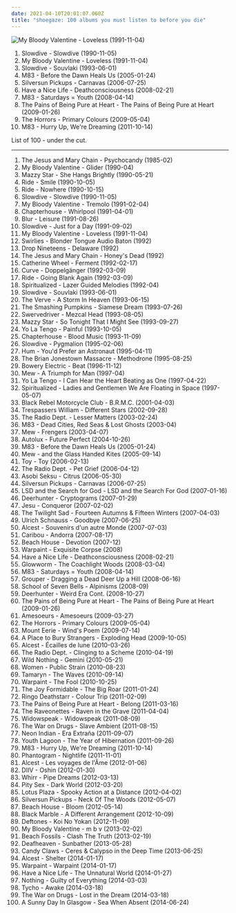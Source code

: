 ```yaml
---
date: 2021-04-10T20:01:07.060Z
title: "shoegaze: 100 albums you must listen to before you die"
---
```

![My Bloody Valentine - Loveless (1991-11-04)](http://coverartarchive.org/release/4c2c07b9-792e-430a-902b-c4d8784d0bce/2487345870-500.jpg "My Bloody Valentine - Loveless (1991-11-04)")
<ol class="albums">
<li data-cover="http://coverartarchive.org/release/915cb221-2355-4e0d-aaa9-27796abceb10/16412549193-500.jpg" data-tags="shoegaze" role="button">Slowdive - Slowdive (1990-11-05)</li>
<li data-cover="http://coverartarchive.org/release/4c2c07b9-792e-430a-902b-c4d8784d0bce/2487345870-500.jpg" data-tags="shoegaze" role="button">My Bloody Valentine - Loveless (1991-11-04)</li>
<li data-cover="https://img.discogs.com/Fid09w9PQ1VknaBa3Hh6jH41yq0=/fit-in/600x600/filters:strip_icc():format(jpeg):mode_rgb():quality(90)/discogs-images/R-567225-1462718622-5639.jpeg.jpg" data-tags="shoegaze" role="button">Slowdive - Souvlaki (1993-06-01)</li>
<li data-cover="http://coverartarchive.org/release/db85c244-53e7-441c-bab0-52c9c0d27450/1485479058-500.jpg" data-tags="electronic, shoegaze" role="button">M83 - Before the Dawn Heals Us (2005-01-24)</li>
<li data-cover="https://img.discogs.com/CJ5ybWE_YZQ5YPt9B9MfsnffsSk=/fit-in/600x600/filters:strip_icc():format(jpeg):mode_rgb():quality(90)/discogs-images/R-958025-1523171606-6172.jpeg.jpg" data-tags="indie, indie rock, shoegaze" role="button">Silversun Pickups - Carnavas (2006-07-25)</li>
<li data-cover="http://coverartarchive.org/release/1b354727-7edb-4216-b416-67a4a9030fb4/27119269087-500.jpg" data-tags="shoegaze" role="button">Have a Nice Life - Deathconsciousness (2008-02-21)</li>
<li data-cover="http://coverartarchive.org/release/47be05f6-a0c1-4ea9-95d7-692560bc0198/1485656268-500.jpg" data-tags="electronic, shoegaze" role="button">M83 - Saturdays = Youth (2008-04-14)</li>
<li data-cover="http://coverartarchive.org/release/38e2459b-dfe9-4a7b-b116-7c87ae7e5ba7/7203358215-500.jpg" data-tags="shoegaze" role="button">The Pains of Being Pure at Heart - The Pains of Being Pure at Heart (2009-01-26)</li>
<li data-cover="http://coverartarchive.org/release/e5b17ab3-127d-476b-a4be-3d3c9e9d9e9a/24309818135-500.jpg" data-tags="shoegaze, post-punk" role="button">The Horrors - Primary Colours (2009-05-04)</li>
<li data-cover="http://coverartarchive.org/release/0b87ebcf-216b-4255-9c19-93c12861f173/1900040046-500.jpg" data-tags="electronic, dream pop, shoegaze" role="button">M83 - Hurry Up, We're Dreaming (2011-10-14)</li>
</ol>
List of 100 - under the cut.
<!-- more -->

_________________

<ol class="albums">
<li data-cover="https://img.discogs.com/phNcdxvN8GiTl6CaR3Vv5K0dxl0=/fit-in/600x600/filters:strip_icc():format(jpeg):mode_rgb():quality(90)/discogs-images/R-2721984-1298083553.jpeg.jpg" data-tags="post-punk, shoegaze, noise pop" role="button">
The Jesus and Mary Chain - Psychocandy (1985-02)
</li>
<li data-cover="https://img.discogs.com/Ru1Wx6pVagAy8UHzXg-ktbcYyRg=/fit-in/600x600/filters:strip_icc():format(jpeg):mode_rgb():quality(90)/discogs-images/R-84680-1523164126-2096.jpeg.jpg" data-tags="shoegaze" role="button">
My Bloody Valentine - Glider (1990-04)
</li>
<li data-cover="http://coverartarchive.org/release/c74307be-1085-4026-97ab-60b676e367c5/1923128273-500.jpg" data-tags="female vocalists, 90s, dream pop" role="button">
Mazzy Star - She Hangs Brightly (1990-05-21)
</li>
<li data-cover="https://img.discogs.com/zFLhX9Ft003iTfKlbSS1l4-FZ3M=/fit-in/600x538/filters:strip_icc():format(jpeg):mode_rgb():quality(90)/discogs-images/R-3810236-1572703513-4591.jpeg.jpg" data-tags="shoegaze" role="button">
Ride - Smile (1990-10-05)
</li>
<li data-cover="http://coverartarchive.org/release/b20eaf7a-ca77-4dfe-9f28-07f115c8ae11/16788902838-500.jpg" data-tags="shoegaze" role="button">
Ride - Nowhere (1990-10-15)
</li>
<li data-cover="http://coverartarchive.org/release/915cb221-2355-4e0d-aaa9-27796abceb10/16412549193-500.jpg" data-tags="shoegaze" role="button">
Slowdive - Slowdive (1990-11-05)
</li>
<li data-cover="http://coverartarchive.org/release/786ce79d-2423-3e62-acf2-a3bf6122f7a6/3031055925-500.jpg" data-tags="shoegaze" role="button">
My Bloody Valentine - Tremolo (1991-02-04)
</li>
<li data-cover="http://coverartarchive.org/release/66575c09-1350-4db9-9b5a-536ab0e138d2/7941724749-500.jpg" data-tags="shoegaze" role="button">
Chapterhouse - Whirlpool (1991-04-01)
</li>
<li data-cover="http://coverartarchive.org/release/5834ce7b-007f-4e47-84bb-b4b66a6bdabf/4454840771-500.jpg" data-tags="britpop, alternative rock, 90s" role="button">
Blur - Leisure (1991-08-26)
</li>
<li data-cover="http://coverartarchive.org/release/a7db72e2-9f26-3bbb-98b2-bce8a27a7f93/19578776965-500.jpg" data-tags="shoegaze" role="button">
Slowdive - Just for a Day (1991-09-02)
</li>
<li data-cover="http://coverartarchive.org/release/4c2c07b9-792e-430a-902b-c4d8784d0bce/2487345870-500.jpg" data-tags="shoegaze" role="button">
My Bloody Valentine - Loveless (1991-11-04)
</li>
<li data-cover="https://img.discogs.com/yC7cMBlJDQqE28yvR-4e8loOk-s=/fit-in/598x596/filters:strip_icc():format(jpeg):mode_rgb():quality(90)/discogs-images/R-554596-1259364363.jpeg.jpg" data-tags="shoegaze" role="button">
Swirlies - Blonder Tongue Audio Baton (1992)
</li>
<li data-cover="http://coverartarchive.org/release/982d838e-2753-3964-8730-2219cb347560/11491218525-500.jpg" data-tags="shoegaze" role="button">
Drop Nineteens - Delaware (1992)
</li>
<li data-cover="https://img.discogs.com/UMBJGIOlHKIlyuDcv3xQGsGIxKA=/fit-in/600x583/filters:strip_icc():format(jpeg):mode_rgb():quality(90)/discogs-images/R-15177157-1587702788-9526.jpeg.jpg" data-tags="shoegaze, alternative rock" role="button">
The Jesus and Mary Chain - Honey's Dead (1992)
</li>
<li data-cover="https://img.discogs.com/M1Zr5Y7ZSSxPS5J2n-0WT2fe-q4=/fit-in/600x600/filters:strip_icc():format(jpeg):mode_rgb():quality(90)/discogs-images/R-394347-1523143208-9333.jpeg.jpg" data-tags="shoegaze" role="button">
Catherine Wheel - Ferment (1992-02-17)
</li>
<li data-cover="http://coverartarchive.org/release/a5bf0729-51b3-49e3-a831-1da8b4f4e084/25507379555-500.jpg" data-tags="shoegaze" role="button">
Curve - Doppelgänger (1992-03-09)
</li>
<li data-cover="https://img.discogs.com/mDB30nl3QFW7VAN2F3EOHXfD8fM=/fit-in/600x450/filters:strip_icc():format(jpeg):mode_rgb():quality(90)/discogs-images/R-2408075-1413144375-9933.jpeg.jpg" data-tags="shoegaze" role="button">
Ride - Going Blank Again (1992-03-09)
</li>
<li data-cover="http://coverartarchive.org/release/21d0c2f7-cf7d-4c99-80ec-4a13cf098f58/27225076889-500.jpg" data-tags="indie, electronic, rock, 90s" role="button">
Spiritualized - Lazer Guided Melodies (1992-04)
</li>
<li data-cover="https://img.discogs.com/Fid09w9PQ1VknaBa3Hh6jH41yq0=/fit-in/600x600/filters:strip_icc():format(jpeg):mode_rgb():quality(90)/discogs-images/R-567225-1462718622-5639.jpeg.jpg" data-tags="shoegaze" role="button">
Slowdive - Souvlaki (1993-06-01)
</li>
<li data-cover="http://coverartarchive.org/release/9f87724c-5bb7-4f87-bd67-aa760960689c/5813395545-500.jpg" data-tags="shoegaze" role="button">
The Verve - A Storm In Heaven (1993-06-15)
</li>
<li data-cover="https://img.discogs.com/Dfn7D5B0m4g0smYVNzc905-GXwM=/fit-in/600x600/filters:strip_icc():format(jpeg):mode_rgb():quality(90)/discogs-images/R-1021337-1243356062.jpeg.jpg" data-tags="90s, alternative, rock, alternative rock" role="button">
The Smashing Pumpkins - Siamese Dream (1993-07-26)
</li>
<li data-cover="http://coverartarchive.org/release/c23cb157-5f57-449d-a4ff-4719dda0af4f/28932304892-500.jpg" data-tags="shoegaze" role="button">
Swervedriver - Mezcal Head (1993-08-05)
</li>
<li data-cover="http://coverartarchive.org/release/d9fa44a6-c79b-4b70-806b-af5eb748e8f8/5320516788-500.jpg" data-tags="dream pop, female vocalists, alternative, 90s" role="button">
Mazzy Star - So Tonight That I Might See (1993-09-27)
</li>
<li data-cover="http://coverartarchive.org/release/a6e8c16e-ebfb-47a0-abe7-582e606cb353/25345498085-500.jpg" data-tags="90s, indie rock, shoegaze" role="button">
Yo La Tengo - Painful (1993-10-05)
</li>
<li data-cover="http://coverartarchive.org/release/0a1c8de5-54bf-3efd-99af-e9757a9184a3/7941708576-500.jpg" data-tags="shoegaze" role="button">
Chapterhouse - Blood Music (1993-11-09)
</li>
<li data-cover="https://img.discogs.com/fFoc3CnP3PL9Vpv3wihBhmRg83Y=/fit-in/600x600/filters:strip_icc():format(jpeg):mode_rgb():quality(90)/discogs-images/R-584370-1217716047.jpeg.jpg" data-tags="shoegaze, ambient, dream pop" role="button">
Slowdive - Pygmalion (1995-02-06)
</li>
<li data-cover="http://coverartarchive.org/release/9d40c2a5-dff3-376e-b255-2d6bc7df6cd2/17549832584-500.jpg" data-tags="alternative" role="button">
Hum - You'd Prefer an Astronaut (1995-04-11)
</li>
<li data-cover="http://coverartarchive.org/release/14d10939-087c-4fb3-8741-859f774d4d5a/19368707018-500.jpg" data-tags="shoegaze" role="button">
The Brian Jonestown Massacre - Methodrone (1995-08-25)
</li>
<li data-cover="https://img.discogs.com/MS8e20gJS70SvNwQESZFSm7wfD4=/fit-in/600x600/filters:strip_icc():format(jpeg):mode_rgb():quality(90)/discogs-images/R-3134-1499498900-2488.jpeg.jpg" data-tags="shoegaze" role="button">
Bowery Electric - Beat (1996-11-12)
</li>
<li data-cover="http://coverartarchive.org/release/41be7979-d96e-4d3c-b360-2eb2c8ee6446/22174539193-500.jpg" data-tags="indie, shoegaze, dreamy" role="button">
Mew - A Triumph for Man (1997-04)
</li>
<li data-cover="https://img.discogs.com/pprUKgkowK3OCTpUPzPZrCFAwt4=/fit-in/600x513/filters:strip_icc():format(jpeg):mode_rgb():quality(90)/discogs-images/R-1512847-1244220758.jpeg.jpg" data-tags="indie rock, 90s" role="button">
Yo La Tengo - I Can Hear the Heart Beating as One (1997-04-22)
</li>
<li data-cover="http://coverartarchive.org/release/a74bf5c1-7a8d-302b-9fe0-de4cd596a3e7/19716414556-500.jpg" data-tags="space rock" role="button">
Spiritualized - Ladies and Gentlemen We Are Floating in Space (1997-05-07)
</li>
<li data-cover="http://coverartarchive.org/release/f4427c4c-9971-41a6-9392-efca9ac48555/6985295467-500.jpg" data-tags="rock" role="button">
Black Rebel Motorcycle Club - B.R.M.C. (2001-04-03)
</li>
<li data-cover="http://coverartarchive.org/release/2a9d5a0a-d699-4a6b-9418-e3e9aff9a64b/3452268315-500.jpg" data-tags="dream pop, shoegaze" role="button">
Trespassers William - Different Stars (2002-09-28)
</li>
<li data-cover="https://img.discogs.com/8GoGdKyzzv_WfNKeQMRuIksZVlE=/fit-in/600x585/filters:strip_icc():format(jpeg):mode_rgb():quality(90)/discogs-images/R-789984-1159034267.jpeg.jpg" data-tags="indie, shoegaze" role="button">
The Radio Dept. - Lesser Matters (2003-02-24)
</li>
<li data-cover="https://img.discogs.com/cPOAGSV5Ub7EhGwDZKsrFmxKs00=/fit-in/600x597/filters:strip_icc():format(jpeg):mode_rgb():quality(90)/discogs-images/R-2711857-1362859603-3556.jpeg.jpg" data-tags="electronic, shoegaze" role="button">
M83 - Dead Cities, Red Seas & Lost Ghosts (2003-04)
</li>
<li data-cover="https://img.discogs.com/AnM9UOh8nyaKFJgg_VwWz7wRbJw=/fit-in/600x601/filters:strip_icc():format(jpeg):mode_rgb():quality(90)/discogs-images/R-1467098-1576333416-9295.jpeg.jpg" data-tags="indie, danish, rock" role="button">
Mew - Frengers (2003-04-07)
</li>
<li data-cover="http://coverartarchive.org/release/3376bd98-51de-464c-a801-0bd4dc3d8256/24039927381-500.jpg" data-tags="shoegaze" role="button">
Autolux - Future Perfect (2004-10-26)
</li>
<li data-cover="http://coverartarchive.org/release/db85c244-53e7-441c-bab0-52c9c0d27450/1485479058-500.jpg" data-tags="electronic, shoegaze" role="button">
M83 - Before the Dawn Heals Us (2005-01-24)
</li>
<li data-cover="http://coverartarchive.org/release/d8e64927-2ed5-38b7-82c6-3f02ce624598/22167976638-500.jpg" data-tags="indie, indie rock" role="button">
Mew - and the Glass Handed Kites (2005-09-14)
</li>
<li data-cover="https://img.discogs.com/_Y0qrDeClFek8uLda_3ZinmLgpE=/fit-in/500x500/filters:strip_icc():format(jpeg):mode_rgb():quality(90)/discogs-images/R-10900151-1506194823-1076.jpeg.jpg" data-tags="shoegaze, indie rock" role="button">
Toy - Toy (2006-02-13)
</li>
<li data-cover="http://coverartarchive.org/release/18056805-33f5-3e99-aa4b-5f5919c4f8af/21340810572-500.jpg" data-tags="shoegaze, indie" role="button">
The Radio Dept. - Pet Grief (2006-04-12)
</li>
<li data-cover="http://coverartarchive.org/release/1d3f727e-50ee-40b3-b39b-a480cd0612e8/13922000742-500.jpg" data-tags="shoegaze" role="button">
Asobi Seksu - Citrus (2006-05-30)
</li>
<li data-cover="https://img.discogs.com/CJ5ybWE_YZQ5YPt9B9MfsnffsSk=/fit-in/600x600/filters:strip_icc():format(jpeg):mode_rgb():quality(90)/discogs-images/R-958025-1523171606-6172.jpeg.jpg" data-tags="indie, indie rock, shoegaze" role="button">
Silversun Pickups - Carnavas (2006-07-25)
</li>
<li data-cover="http://coverartarchive.org/release/eecea632-0a7a-4c60-90ce-aafb63dfbf6a/25155649526-500.jpg" data-tags="shoegaze" role="button">
LSD and the Search for God - LSD and the Search For God (2007-01-16)
</li>
<li data-cover="http://coverartarchive.org/release/b3aa7af7-abd0-4a63-b6b8-ea0a80355e1a/3472387381-500.jpg" data-tags="psychedelic, indie rock" role="button">
Deerhunter - Cryptograms (2007-01-29)
</li>
<li data-cover="http://coverartarchive.org/release/3a99332d-e326-46d6-acdc-f9935bdb9efb/26240956893-500.jpg" data-tags="post-rock, shoegaze, drone, experimental" role="button">
Jesu - Conqueror (2007-02-02)
</li>
<li data-cover="http://coverartarchive.org/release/c8e850b0-f816-41cf-8fd7-625e2e03ea6f/21355592306-500.jpg" data-tags="indie rock, noise rock, shoegaze, god tier, 2007 fave albums, bobjebus16 owns this, jaarlijstje 2007, worn-out from overplay, no waste album, stand out albums of 2007" role="button">
The Twilight Sad - Fourteen Autumns & Fifteen Winters (2007-04-03)
</li>
<li data-cover="https://via.placeholder.com/450" data-tags="ambient" role="button">
Ulrich Schnauss - Goodbye (2007-06-25)
</li>
<li data-cover="http://coverartarchive.org/release/9a8a652e-d32a-400c-ae58-16cdcdc547f1/2239776188-500.jpg" data-tags="shoegaze" role="button">
Alcest - Souvenirs d'un autre Monde (2007-07-03)
</li>
<li data-cover="http://coverartarchive.org/release/a81a4da3-daf0-483b-8c72-f70690b2b8ff/19096164883-500.jpg" data-tags="electronic, experimental" role="button">
Caribou - Andorra (2007-08-17)
</li>
<li data-cover="https://img.discogs.com/8iYEQcyrAHvZjq1FcLRGn2y7urc=/fit-in/600x600/filters:strip_icc():format(jpeg):mode_rgb():quality(90)/discogs-images/R-1575143-1249316875.jpeg.jpg" data-tags="dream pop" role="button">
Beach House - Devotion (2007-12)
</li>
<li data-cover="https://img.discogs.com/G72yNChHS4FTutFos6i2s-qdczM=/fit-in/550x550/filters:strip_icc():format(jpeg):mode_rgb():quality(90)/discogs-images/R-1780771-1383957457-6165.jpeg.jpg" data-tags="psychedelic rock" role="button">
Warpaint - Exquisite Corpse (2008)
</li>
<li data-cover="http://coverartarchive.org/release/1b354727-7edb-4216-b416-67a4a9030fb4/27119269087-500.jpg" data-tags="shoegaze" role="button">
Have a Nice Life - Deathconsciousness (2008-02-21)
</li>
<li data-cover="http://coverartarchive.org/release/07c3bb4f-6269-4d63-82bb-4d7e2732888a/9460190628-500.jpg" data-tags="post-rock, shoegaze" role="button">
Glowworm - The Coachlight Woods (2008-03-04)
</li>
<li data-cover="http://coverartarchive.org/release/47be05f6-a0c1-4ea9-95d7-692560bc0198/1485656268-500.jpg" data-tags="electronic, shoegaze" role="button">
M83 - Saturdays = Youth (2008-04-14)
</li>
<li data-cover="http://coverartarchive.org/release/a3e18cac-ac05-4417-bd21-e2060b817ce9/14755753554-500.jpg" data-tags="ambient" role="button">
Grouper - Dragging a Dead Deer Up a Hill (2008-06-16)
</li>
<li data-cover="https://img.discogs.com/rmPNjIDW0HMABn_H6aEqd5CVZlw=/fit-in/600x556/filters:strip_icc():format(jpeg):mode_rgb():quality(90)/discogs-images/R-1513679-1225289551.jpeg.jpg" data-tags="dream pop, shoegaze" role="button">
School of Seven Bells - Alpinisms (2008-09)
</li>
<li data-cover="https://img.discogs.com/2CQf5licuwUWGxwSQnU85K93upw=/fit-in/600x594/filters:strip_icc():format(jpeg):mode_rgb():quality(90)/discogs-images/R-17164018-1611938371-6715.jpeg.jpg" data-tags="indie rock" role="button">
Deerhunter - Weird Era Cont. (2008-10-27)
</li>
<li data-cover="http://coverartarchive.org/release/38e2459b-dfe9-4a7b-b116-7c87ae7e5ba7/7203358215-500.jpg" data-tags="shoegaze" role="button">
The Pains of Being Pure at Heart - The Pains of Being Pure at Heart (2009-01-26)
</li>
<li data-cover="https://img.discogs.com/KNI8SuskkRGwKrtfM_dMQ9OksA4=/fit-in/450x450/filters:strip_icc():format(jpeg):mode_rgb():quality(90)/discogs-images/R-1689877-1237125003.jpeg.jpg" data-tags="black metal, post-punk" role="button">
Amesoeurs - Amesoeurs (2009-03-27)
</li>
<li data-cover="http://coverartarchive.org/release/e5b17ab3-127d-476b-a4be-3d3c9e9d9e9a/24309818135-500.jpg" data-tags="shoegaze, post-punk" role="button">
The Horrors - Primary Colours (2009-05-04)
</li>
<li data-cover="http://coverartarchive.org/release/70a9ffba-a48f-3255-9b27-4c55f98e2f80/25306984045-500.jpg" data-tags="shoegaze, folk, drone" role="button">
Mount Eerie - Wind's Poem (2009-07-14)
</li>
<li data-cover="http://coverartarchive.org/release/23a44f09-a57b-433c-8cda-489939232238/2633863660-500.jpg" data-tags="shoegaze" role="button">
A Place to Bury Strangers - Exploding Head (2009-10-05)
</li>
<li data-cover="http://coverartarchive.org/release/33749b62-1fa9-4ab0-b1e2-8696e3386bae/2239809767-500.jpg" data-tags="shoegaze, atmospheric black metal, post-rock" role="button">
Alcest - Écailles de lune (2010-03-26)
</li>
<li data-cover="http://coverartarchive.org/release/cc6f7a05-e1c4-4039-9eb3-8c8ccd37e6b1/13919864002-500.jpg" data-tags="indie pop, shoegaze" role="button">
The Radio Dept. - Clinging to a Scheme (2010-04-19)
</li>
<li data-cover="https://img.discogs.com/NeBBu5EEP2XGecymLXlAwoGnSSs=/fit-in/600x604/filters:strip_icc():format(jpeg):mode_rgb():quality(90)/discogs-images/R-2297842-1490435079-4947.jpeg.jpg" data-tags="dream pop" role="button">
Wild Nothing - Gemini (2010-05-21)
</li>
<li data-cover="https://img.discogs.com/O34LJMVekZydSJb7azCZDXQaOsE=/fit-in/480x480/filters:strip_icc():format(jpeg):mode_rgb():quality(90)/discogs-images/R-2438121-1285369163.jpeg.jpg" data-tags="indie rock, post-punk, shoegaze, jagjaguwar" role="button">
Women - Public Strain (2010-08-23)
</li>
<li data-cover="http://coverartarchive.org/release/c2529d41-26b6-4751-979d-ae0b19ec91a9/3754509342-500.jpg" data-tags="shoegaze" role="button">
Tamaryn - The Waves (2010-09-14)
</li>
<li data-cover="https://img.discogs.com/iyNfvflk9g5dK8cwVCrBIyFfNyg=/fit-in/600x530/filters:strip_icc():format(jpeg):mode_rgb():quality(90)/discogs-images/R-2511029-1459303667-7250.jpeg.jpg" data-tags="psychedelic rock" role="button">
Warpaint - The Fool (2010-10-25)
</li>
<li data-cover="http://coverartarchive.org/release/300135a3-b971-4943-8d5e-6fb40c2d0253/4812805415-500.jpg" data-tags="indie rock, noise pop, alternative pop" role="button">
The Joy Formidable - The Big Roar (2011-01-24)
</li>
<li data-cover="http://coverartarchive.org/release/5034b14d-f27c-4773-bdbc-1e3ea0199287/4514257778-500.jpg" data-tags="shoegaze" role="button">
Ringo Deathstarr - Colour Trip (2011-02-09)
</li>
<li data-cover="http://coverartarchive.org/release/d29c2481-a2bb-4c85-883f-85fb54659ba3/10425432633-500.jpg" data-tags="indie pop, shoegaze" role="button">
The Pains of Being Pure at Heart - Belong (2011-03-16)
</li>
<li data-cover="http://coverartarchive.org/release/05bbf29b-b71a-4e55-a2d2-1eb01f7d1339/9390366569-500.jpg" data-tags="electronic, indie, indie rock, shoegaze, noise pop" role="button">
The Raveonettes - Raven in the Grave (2011-04-04)
</li>
<li data-cover="http://coverartarchive.org/release/70b06391-f594-447e-925d-e6a75f822dd8/14981341481-500.jpg" data-tags="shoegaze, dream pop" role="button">
Widowspeak - Widowspeak (2011-08-09)
</li>
<li data-cover="http://coverartarchive.org/release/54d25015-9820-4982-bd8f-1810d8237473/8040874955-500.jpg" data-tags="indie rock" role="button">
The War on Drugs - Slave Ambient (2011-08-15)
</li>
<li data-cover="http://coverartarchive.org/release/80418cea-5f7e-48b9-a7de-d58175e51531/18047710272-500.jpg" data-tags="synthpop, electronic, chillwave" role="button">
Neon Indian - Era Extraña (2011-09-07)
</li>
<li data-cover="https://img.discogs.com/-BR4yY32Gdk7o4SF5Ha0Wvj9gp0=/fit-in/600x600/filters:strip_icc():format(jpeg):mode_rgb():quality(90)/discogs-images/R-3020807-1318528929.jpeg.jpg" data-tags="dream pop" role="button">
Youth Lagoon - The Year of Hibernation (2011-09-26)
</li>
<li data-cover="http://coverartarchive.org/release/0b87ebcf-216b-4255-9c19-93c12861f173/1900040046-500.jpg" data-tags="electronic, dream pop, shoegaze" role="button">
M83 - Hurry Up, We're Dreaming (2011-10-14)
</li>
<li data-cover="http://coverartarchive.org/release/36658539-f440-4696-b80f-3365d4cac746/6164467859-500.jpg" data-tags="trip-hop, indie, experimental, indie rock, indietronica, shoegaze, dream pop, neo-psychedelia, electronic rock, newgaze, my gang 11, de cumparat" role="button">
Phantogram - Nightlife (2011-11-01)
</li>
<li data-cover="http://coverartarchive.org/release/4de22942-1416-409f-a242-47c329288dd5/2239835239-500.jpg" data-tags="shoegaze, post-rock" role="button">
Alcest - Les voyages de l'Âme (2012-01-06)
</li>
<li data-cover="http://coverartarchive.org/release/8cb682fd-5155-478f-9106-faadcab76731/1316089663-500.jpg" data-tags="shoegaze, dream pop" role="button">
DIIV - Oshin (2012-01-30)
</li>
<li data-cover="http://coverartarchive.org/release/94f584fb-c3a6-4aef-aee0-51cbf144522b/26379604682-500.jpg" data-tags="shoegaze" role="button">
Whirr - Pipe Dreams (2012-03-13)
</li>
<li data-cover="https://img.discogs.com/kq317MTd7xcIwp6PXBS6sesrA5A=/fit-in/500x500/filters:strip_icc():format(jpeg):mode_rgb():quality(90)/discogs-images/R-3934941-1349749081-5812.jpeg.jpg" data-tags="indie, emo, indie rock, shoegaze, xxx" role="button">
Pity Sex - Dark World (2012-03-20)
</li>
<li data-cover="https://img.discogs.com/eter45RaHRFBjyMlpg69E_trNUw=/fit-in/600x600/filters:strip_icc():format(jpeg):mode_rgb():quality(90)/discogs-images/R-3506681-1336245635.jpeg.jpg" data-tags="shoegaze, dream pop" role="button">
Lotus Plaza - Spooky Action at a Distance (2012-04-02)
</li>
<li data-cover="https://img.discogs.com/yLi9D5JoVkZYd4wlNC9zSf98ELg=/fit-in/600x536/filters:strip_icc():format(jpeg):mode_rgb():quality(90)/discogs-images/R-3582491-1498500627-7361.jpeg.jpg" data-tags="indie rock" role="button">
Silversun Pickups - Neck Of The Woods (2012-05-07)
</li>
<li data-cover="http://coverartarchive.org/release/24c99b7d-b243-450d-8477-46dfd4a8bfa3/948171837-500.jpg" data-tags="dream pop" role="button">
Beach House - Bloom (2012-05-14)
</li>
<li data-cover="http://coverartarchive.org/release/a108c85a-336e-4d7e-993b-e266e878b39d/5042708107-500.jpg" data-tags="shoegaze" role="button">
Black Marble - A Different Arrangement (2012-10-09)
</li>
<li data-cover="http://coverartarchive.org/release/addcfdab-9c0d-44db-9292-41e918d20e16/2616543949-500.jpg" data-tags="alternative metal" role="button">
Deftones - Koi No Yokan (2012-11-09)
</li>
<li data-cover="http://coverartarchive.org/release/c8f1a34c-6ca3-482d-86a5-bc7ac7795e5a/3233313337-500.jpg" data-tags="shoegaze" role="button">
My Bloody Valentine - m b v (2013-02-02)
</li>
<li data-cover="https://img.discogs.com/ho0WYhDrYbe9ztyquejGyWB9-0w=/fit-in/300x300/filters:strip_icc():format(jpeg):mode_rgb():quality(90)/discogs-images/R-4303534-1361208475-1865.jpeg.jpg" data-tags="indie rock" role="button">
Beach Fossils - Clash The Truth (2013-02-19)
</li>
<li data-cover="http://coverartarchive.org/release/2c6513c0-7b01-4b36-836c-d400e80e8072/25313095145-500.jpg" data-tags="post-black metal, blackgaze" role="button">
Deafheaven - Sunbather (2013-05-28)
</li>
<li data-cover="http://coverartarchive.org/release/32cdbb59-0f9b-4df5-8986-4ab0ccb294d6/4920961799-500.jpg" data-tags="dream pop, shoegaze" role="button">
Candy Claws - Ceres & Calypso in the Deep Time (2013-06-25)
</li>
<li data-cover="https://img.discogs.com/9LAqQfeQlQIe8lU2gEcKe_oW5oQ=/fit-in/600x600/filters:strip_icc():format(jpeg):mode_rgb():quality(90)/discogs-images/R-5314918-1616614242-1474.jpeg.jpg" data-tags="shoegaze" role="button">
Alcest - Shelter (2014-01-17)
</li>
<li data-cover="http://coverartarchive.org/release/cbe0a818-aac1-45b4-9ca5-8f19d5666273/5966164242-500.jpg" data-tags="indie, dream pop, trip-hop, shoegaze, psychedelic rock, neo-psychedelia" role="button">
Warpaint - Warpaint (2014-01-17)
</li>
<li data-cover="http://coverartarchive.org/release/5983b723-c46b-417c-ba5d-dedb5fde9e6b/21907065051-500.jpg" data-tags="post-punk, shoegaze, drone" role="button">
Have a Nice Life - The Unnatural World (2014-01-27)
</li>
<li data-cover="http://coverartarchive.org/release/22b28fad-4201-4142-a2b0-d4147d7196a2/6726769497-500.jpg" data-tags="shoegaze" role="button">
Nothing - Guilty of Everything (2014-03-03)
</li>
<li data-cover="http://coverartarchive.org/release/0b2a9196-d842-4a2b-89ea-d77838789384/8490230955-500.jpg" data-tags="electronic, indie, instrumental, ambient, post-rock" role="button">
Tycho - Awake (2014-03-18)
</li>
<li data-cover="http://coverartarchive.org/release/c38765cc-bafe-48ff-9a78-26f6d816a46b/6695925091-500.jpg" data-tags="indie rock, rock" role="button">
The War on Drugs - Lost in the Dream (2014-03-18)
</li>
<li data-cover="http://coverartarchive.org/release/a219269b-2b2b-4130-a750-97fae2e7d054/7622781787-500.jpg" data-tags="shoegaze, dream pop" role="button">
A Sunny Day In Glasgow - Sea When Absent (2014-06-24)
</li>
</ol>